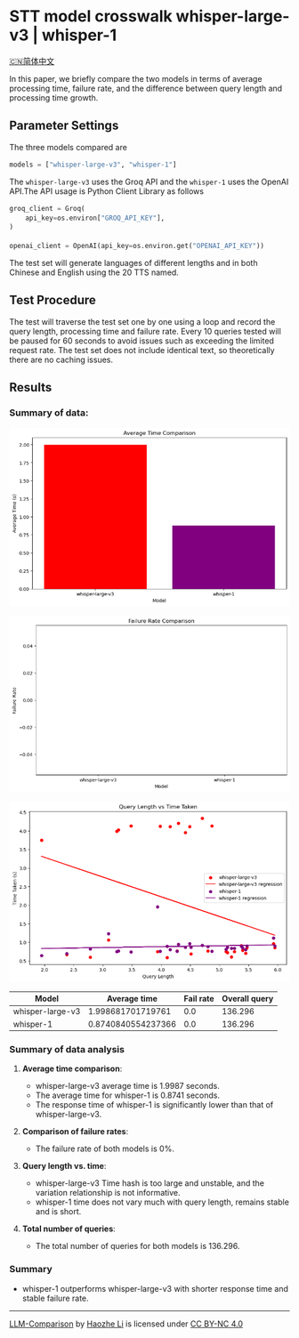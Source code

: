 # STT model crosswalk whisper-large-v3 | whisper-1

[🇨🇳简体中文](stt-zh.md)

In this paper, we briefly compare the two models in terms of average processing time, failure rate, and the difference between query length and processing time growth.



## Parameter Settings

The three models compared are

````python
models = ["whisper-large-v3", "whisper-1"]
````

The `whisper-large-v3` uses the Groq API and the `whisper-1` uses the OpenAI API.The API usage is Python Client Library as follows

````python
groq_client = Groq(
    api_key=os.environ["GROQ_API_KEY"],
)

openai_client = OpenAI(api_key=os.environ.get("OPENAI_API_KEY"))
````



The test set will generate languages of different lengths and in both Chinese and English using the 20 TTS named.



## Test Procedure

The test will traverse the test set one by one using a loop and record the query length, processing time and failure rate. Every 10 queries tested will be paused for 60 seconds to avoid issues such as exceeding the limited request rate. The test set does not include identical text, so theoretically there are no caching issues.



## Results

### Summary of data:

![output4](output4.png)

![output5](output5.png)

![output6](output6.png)

| Model            | Average time       | Fail rate | Overall query |
| ---------------- | ------------------ | --------- | ------------- |
| whisper-large-v3 | 1.998681701719761  | 0.0       | 136.296       |
| whisper-1        | 0.8740840554237366 | 0.0       | 136.296       |

### Summary of data analysis

1. **Average time comparison**:
   - whisper-large-v3 average time is 1.9987 seconds.
   - The average time for whisper-1 is 0.8741 seconds.
   - The response time of whisper-1 is significantly lower than that of whisper-large-v3.

2. **Comparison of failure rates**:
   - The failure rate of both models is 0%.

3. **Query length vs. time**:
   - whisper-large-v3 Time hash is too large and unstable, and the variation relationship is not informative.
   - whisper-1 time does not vary much with query length, remains stable and is short.

4. **Total number of queries**:
   - The total number of queries for both models is 136.296.

### Summary
- whisper-1 outperforms whisper-large-v3 with shorter response time and stable failure rate.

---

<p xmlns:cc="http://creativecommons.org/ns#" xmlns:dct="http://purl.org/dc/terms/"><a property="dct:title" rel="cc:attributionURL" href="https://haozhe-li.github.io/LLM-Comparison/">LLM-Comparison</a> by <a rel="cc:attributionURL dct:creator" property="cc:attributionName" href="https://haozhe.li">Haozhe Li</a> is licensed under <a href="https://creativecommons.org/licenses/by-nc/4.0/?ref=chooser-v1" target="_blank" rel="license noopener noreferrer" style="display:inline-block;">CC BY-NC 4.0<img style="height:22px!important;margin-left:3px;vertical-align:text-bottom;" src="https://mirrors.creativecommons.org/presskit/icons/cc.svg?ref=chooser-v1" alt=""><img style="height:22px!important;margin-left:3px;vertical-align:text-bottom;" src="https://mirrors.creativecommons.org/presskit/icons/by.svg?ref=chooser-v1" alt=""><img style="height:22px!important;margin-left:3px;vertical-align:text-bottom;" src="https://mirrors.creativecommons.org/presskit/icons/nc.svg?ref=chooser-v1" alt=""></a></p>
